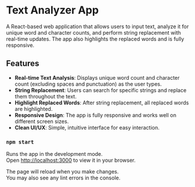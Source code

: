 # Text Analyzer App

A React-based web application that allows users to input text, analyze it for unique word and character counts, and perform string replacement with real-time updates. The app also highlights the replaced words and is fully responsive.

## Features

- **Real-time Text Analysis**: Displays unique word count and character count (excluding spaces and punctuation) as the user types.
- **String Replacement**: Users can search for specific strings and replace them throughout the text.
- **Highlight Replaced Words**: After string replacement, all replaced words are highlighted.
- **Responsive Design**: The app is fully responsive and works well on different screen sizes.
- **Clean UI/UX**: Simple, intuitive interface for easy interaction.

### `npm start`

Runs the app in the development mode.\
Open [http://localhost:3000](http://localhost:3000) to view it in your browser.

The page will reload when you make changes.\
You may also see any lint errors in the console.
